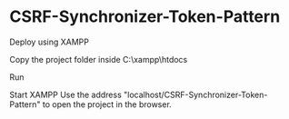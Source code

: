 # CSRF-Synchronizer-Token-Pattern

Deploy using XAMPP

Copy the project folder inside C:\xampp\htdocs 

Run 

Start XAMPP
Use the address "localhost/CSRF-Synchronizer-Token-Pattern" to open the project in the browser.
